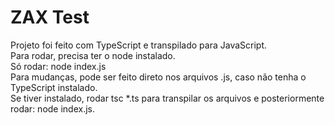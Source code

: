 # ZAX Test

Projeto foi feito com TypeScript e transpilado para JavaScript.<br>
Para rodar, precisa ter o node instalado.<br>
Só rodar: node index.js<br>
Para mudanças, pode ser feito direto nos arquivos .js, caso não tenha o TypeScript instalado.<br>
Se tiver instalado, rodar tsc *.ts para transpilar os arquivos e posteriormente rodar: node index.js.<br>
